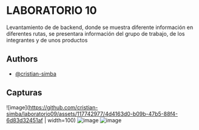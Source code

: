 # LABORATORIO 10 

Levantamiento de de backend, donde se muestra diferente información en diferentes rutas, se presentara información del grupo de trabajo, de los integrantes y de unos productos

## Authors

- [@cristian-simba](https://www.github.com/cristian-simba)


## Capturas

![image](https://github.com/cristian-simba/laboratorio09/assets/117742977/4d4163d0-b09b-47b5-88f4-6d83d32451af | width=100)
![image](https://github.com/cristian-simba/laboratorio09/assets/117742977/e01440c8-beb0-41fa-9861-cefbb79f8861)
![image](https://github.com/cristian-simba/laboratorio09/assets/117742977/91df0c7c-2210-40ae-a8e7-5a85d5734254)

